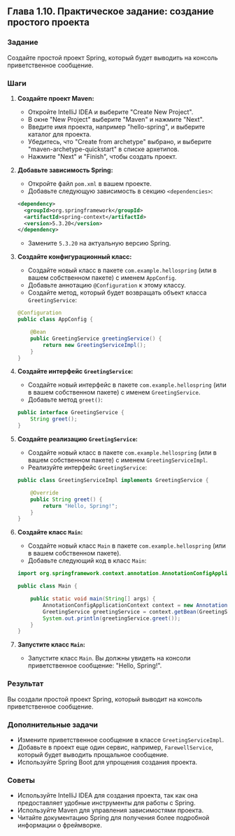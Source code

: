 ## Глава 1.10. Практическое задание: создание простого проекта

### Задание

Создайте простой проект Spring, который будет выводить на консоль приветственное сообщение.

### Шаги

1. **Создайте проект Maven:**
    * Откройте IntelliJ IDEA и выберите "Create New Project".
    * В окне "New Project" выберите "Maven" и нажмите "Next".
    * Введите имя проекта, например "hello-spring", и выберите каталог для проекта.
    * Убедитесь, что "Create from archetype" выбрано, и выберите "maven-archetype-quickstart" в списке архетипов.
    * Нажмите "Next" и "Finish", чтобы создать проект.

2. **Добавьте зависимость Spring:**
    * Откройте файл `pom.xml` в вашем проекте.
    * Добавьте следующую зависимость в секцию `<dependencies>`:

    ```xml
    <dependency>
      <groupId>org.springframework</groupId>
      <artifactId>spring-context</artifactId>
      <version>5.3.20</version>
    </dependency>
    ```

    * Замените `5.3.20` на актуальную версию Spring.

3. **Создайте конфигурационный класс:**
    * Создайте новый класс в пакете `com.example.hellospring` (или в вашем собственном пакете) с именем `AppConfig`.
    * Добавьте аннотацию `@Configuration` к этому классу.
    * Создайте метод, который будет возвращать объект класса `GreetingService`:

    ```java
    @Configuration
    public class AppConfig {

        @Bean
        public GreetingService greetingService() {
            return new GreetingServiceImpl();
        }
    }
    ```

4. **Создайте интерфейс `GreetingService`:**
    * Создайте новый интерфейс в пакете `com.example.hellospring` (или в вашем собственном пакете) с именем `GreetingService`.
    * Добавьте метод `greet()`:

    ```java
    public interface GreetingService {
        String greet();
    }
    ```

5. **Создайте реализацию `GreetingService`:**
    * Создайте новый класс в пакете `com.example.hellospring` (или в вашем собственном пакете) с именем `GreetingServiceImpl`.
    * Реализуйте интерфейс `GreetingService`:

    ```java
    public class GreetingServiceImpl implements GreetingService {

        @Override
        public String greet() {
            return "Hello, Spring!";
        }
    }
    ```

6. **Создайте класс `Main`:**
    * Создайте новый класс `Main` в пакете `com.example.hellospring` (или в вашем собственном пакете).
    * Добавьте следующий код в класс `Main`:

    ```java
    import org.springframework.context.annotation.AnnotationConfigApplicationContext;

    public class Main {

        public static void main(String[] args) {
            AnnotationConfigApplicationContext context = new AnnotationConfigApplicationContext(AppConfig.class);
            GreetingService greetingService = context.getBean(GreetingService.class);
            System.out.println(greetingService.greet());
        }
    }
    ```

7. **Запустите класс `Main`:**
    * Запустите класс `Main`. Вы должны увидеть на консоли приветственное сообщение: "Hello, Spring!".

### Результат

Вы создали простой проект Spring, который выводит на консоль приветственное сообщение.

### Дополнительные задачи

* Измените приветственное сообщение в классе `GreetingServiceImpl`.
* Добавьте в проект еще один сервис, например, `FarewellService`, который будет выводить прощальное сообщение.
* Используйте Spring Boot для упрощения создания проекта.

### Советы

* Используйте IntelliJ IDEA для создания проекта, так как она предоставляет удобные инструменты для работы с Spring.
* Используйте Maven для управления зависимостями проекта.
* Читайте документацию Spring для получения более подробной информации о фреймворке.
